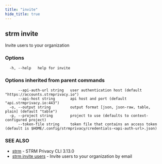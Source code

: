 ```yaml
---
title: "invite"
hide_title: true
---
```

## strm invite

Invite users to your organization

### Options

```
  -h, --help   help for invite
```

### Options inherited from parent commands

```
      --api-auth-url string   user authentication host (default "https://accounts.strmprivacy.io")
      --api-host string       api host and port (default "api.strmprivacy.io:443")
  -o, --output string         output format [json, json-raw, table, plain] (default "table")
  -p, --project string        project to use (defaults to context-configured project)
      --token-file string     token file that contains an access token (default is $HOME/.config/strmprivacy/credentials-<api-auth-url>.json)
```

### SEE ALSO

* [strm](docs/04-reference/01-cli-reference/strm/index.md)	 - STRM Privacy CLI 3.13.0
* [strm invite users](docs/04-reference/01-cli-reference/strm/invite/users.md)	 - Invite users to your organization by email

